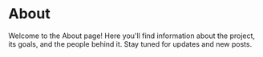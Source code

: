 # About 

Welcome to the About page! Here you'll find information about the project, its goals, and the people behind it. Stay tuned for updates and new posts.

